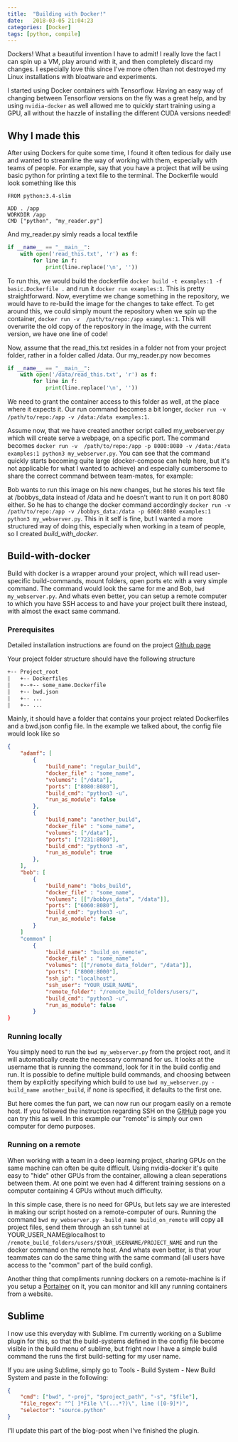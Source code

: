 ```yaml
---
title:  "Building with Docker!"
date:   2018-03-05 21:04:23
categories: [Docker]
tags: [python, compile]
---
```

Dockers! What a beautiful invention I have to admit! I really love the fact I can spin up a VM, play around with it, and then completely discard my changes. I especially love this since I've more often than not destroyed my Linux installations with bloatware and experiments.

I started using Docker containers with Tensorflow. Having an easy way of changing between Tensorflow versions on the fly was a great help, and by using `nvidia-docker` as well allowed me to quickly start training using a GPU, all without the hazzle of installing the different CUDA versions needed!

## Why I made this
After using Dockers for quite some time, I found it often tedious for daily use and wanted to streamline the way of working with them, especially with teams of people. For example, say that you have a project that will be using basic python for printing a text file to the terminal. The Dockerfile would look something like this

``` docker
FROM python:3.4-slim

ADD . /app
WORKDIR /app
CMD ["python", "my_reader.py"]
```

And my_reader.py simly reads a local textfile

``` python
if __name__ == "__main__":
    with open('read_this.txt', 'r') as f:
        for line in f:
            print(line.replace('\n', ''))
```

To run this, we would build the dockerfile `docker build -t examples:1 -f basic.Dockerfile .` and run it `docker run examples:1`. This is pretty straightforward. Now, everytime we change something in the repository, we would have to re-build the image for the changes to take effect. To get around this, we could simply mount the repository when we spin up the container, `docker run -v  /path/to/repo:/app examples:1`. This will overwrite the old copy of the repository in the image, with the current version, we have one line of code!

Now, assume that the read_this.txt resides in a folder not from your project folder, rather in a folder called /data. Our my_reader.py now becomes

``` python
if __name__ == "__main__":
    with open('/data/read_this.txt', 'r') as f:
        for line in f:
            print(line.replace('\n', ''))
```

We need to grant the container access to this folder as well, at the place where it expects it. Our run command becomes a bit longer, `docker run -v  /path/to/repo:/app -v /data:/data examples:1`.

Assume now, that we have created another script called my_webserver.py which will create serve a webpage, on a specific port. The command becomes `docker run -v  /path/to/repo:/app -p 8080:8080 -v /data:/data examples:1 python3 my_webserver.py`. You can see that the command quickly starts becoming quite large (docker-compose can help here, but it's not applicable for what I wanted to achieve) and especially cumbersome to share the correct command between team-mates, for example:

Bob wants to run this image on his new changes, but he stores his text file at /bobbys_data instead of /data and he doesn't want to run it on port 8080 either. So he has to change the docker command accordingly `docker run -v /path/to/repo:/app -v /bobbys_data:/data -p 6060:8080 examples:1 python3 my_webserver.py`. This in it self is fine, but I wanted a more structured way of doing this, especially when working in a team of people, so I created _build_with_docker_.

## Build-with-docker
Build with docker is a wrapper around your project, which will read user-specific build-commands, mount folders, open ports etc with a very simple command. The command would look the same for me and Bob, `bwd my_webserver.py`. And whats even better, you can setup a remote computer to which you have SSH access to and have your project built there instead, with almost the exact same command.

### Prerequisites
Detailed installation instructions are found on the project [Github page][bwd]

Your project folder structure should have the following structure
``` txt
+-- Project_root
|   +-- Dockerfiles
|	+--+-- some_name.Dockerfile
|   +-- bwd.json
|   +-- ...
|   +-- ...
```

Mainly, it should have a folder that contains your project related Dockerfiles and a bwd.json config file. In the example we talked about, the config file would look like so

``` json
{
    "adamf": [
        {
            "build_name": "regular_build",
            "docker_file" : "some_name",
            "volumes": ["/data"],
            "ports": ["8080:8080"],
            "build_cmd": "python3 -u",
            "run_as_module": false
        },
        {
            "build_name": "another_build",
            "docker_file" : "some_name",
            "volumes": ["/data"],
            "ports": ["7231:8080"],
            "build_cmd": "python3 -m",
            "run_as_module": true
        },
    ],
    "bob": [
        {
            "build_name": "bobs_build",
            "docker_file" : "some_name",
            "volumes": [["/bobbys_data", "/data"]],
            "ports": ["6060:8080"],
            "build_cmd": "python3 -u",
            "run_as_module": false
        }
    ]
    "common" [
        {
            "build_name": "build_on_remote",
            "docker_file" : "some_name",
            "volumes": [["/remote_data_folder", "/data"]],
            "ports": ["8000:8000"],
            "ssh_ip": "localhost",
            "ssh_user": "YOUR_USER_NAME", 
            "remote_folder": "/remote_build_folders/users/",
            "build_cmd": "python3 -u",
            "run_as_module": false
        }
}
```

### Running locally
You simply need to run the `bwd my_webserver.py` from the project root, and it will automatically create the necessary command for us. It looks at the username that is running the command, look for it in the build config and run. It is possible to define multiple build commands, and choosing between them by explicitly specifying which build to use `bwd my_webserver.py -build_name another_build`, if none is specified, it defaults to the first one.

But here comes the fun part, we can now run our progam easily on a remote host. If you followed the instruction regarding SSH on the [GitHub][bwd] page you can try this as well. In this example our "remote" is simply our own computer for demo purposes.

### Running on a remote
When working with a team in a deep learning project, sharing GPUs on the same machine can often be quite difficult. Using nvidia-docker it's quite easy to "hide" other GPUs from the container, allowing a clean seperations between them. At one point we even had 4 different training sessions on a computer containing 4 GPUs without much difficulty. 

In this simple case, there is no need for GPUs, but lets say we are interested in making our script hosted on a remote-computer of ours. Running the command `bwd my_webserver.py -build_name build_on_remote` will copy all project files, send them through an ssh tunnel at YOUR_USER_NAME@localhost to `/remote_build_folders/users/$YOUR_USERNAME/PROJECT_NAME` and run the docker command on the remote host. And whats even better, is that your teammates can do the same thing with the same command (all users have access to the "common" part of the build config).

Another thing that compliments running dockers on a remote-machine is if you setup a [Portainer][portainer] on it, you can monitor and kill any running containers from a website. 

## Sublime
I now use this everyday with Sublime. I'm currently working on a Sublime plugin for this, so that the build-systems defined in the config file become visible in the build menu of sublime, but fright now I have a simple build command the runs the first build-setting for my user name.

If you are using Sublime, simply go to Tools - Build System - New Build System and paste in the following: 
``` json
{
    "cmd": ["bwd", "-proj", "$project_path", "-s", "$file"],
    "file_regex": "^[ ]*File \"(...*?)\", line ([0-9]*)",
    "selector": "source.python"
}
```

I'll update this part of the blog-post when I've finished the plugin.

[bwd]: https://github.com/Dammi87/build-with-docker
[portainer]: https://github.com/portainer/portainer